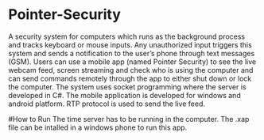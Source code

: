# Pointer-Security
A security system for computers which runs as the background process and tracks keyboard or mouse inputs. Any unauthorized input triggers this system and sends a notification to the user’s phone through text messages (GSM). Users can use a mobile app (named Pointer Security) to see the live webcam feed, screen streaming and check who is using the computer and can send commands remotely through the app to either shut down or lock the computer. The system uses socket programming where the server is developed in C#. The mobile application is developed for windows and android platform. RTP protocol is used to send the live feed.

#How to Run
The time server has to be running in the computer. The .xap file can be intalled in a windows phone to run this app.

